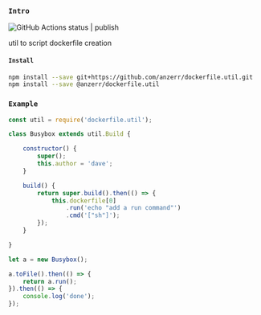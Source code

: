 
### `Intro`
![GitHub Actions status | publish](https://github.com/anzerr/dockerfile.util/workflows/publish/badge.svg)

util to script dockerfile creation

#### `Install`
``` bash
npm install --save git+https://github.com/anzerr/dockerfile.util.git
npm install --save @anzerr/dockerfile.util
```

### `Example`
``` javascript
const util = require('dockerfile.util');

class Busybox extends util.Build {

	constructor() {
		super();
		this.author = 'dave';
	}

	build() {
		return super.build().then(() => {
			this.dockerfile[0]
				.run('echo "add a run command"')
				.cmd('["sh"]');
		});
	}

}

let a = new Busybox();

a.toFile().then(() => {
	return a.run();
}).then(() => {
	console.log('done');
});
```